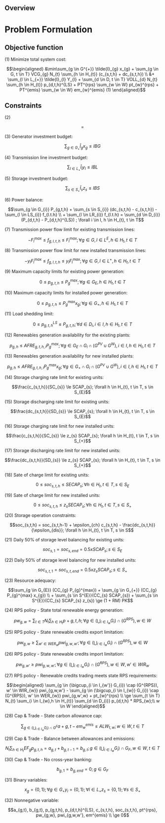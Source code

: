 ## Overview


# Problem Formulation
## Objective function

(1) Minimize total system cost:
```math
\begin{aligned}
&\min\sum_{g \in G^{+}} \tilde{I}_{g} x_{g} + \sum_{g \in G, t \in T} VCG_{g} N_{t} \sum_{h \in H_{t}} (c_{s,t,h} + dc_{s,t,h}) \\
&+ \sum_{l \in L_{+}} \tilde{I}_{l} Y_{l} + \sum_{d \in D, t \in T} VOLL_{d} N_{t} \sum_{h \in H_{t}} p_{d,t,h}^{LS} + PT^{rps} \sum_{w \in W} pt_{w}^{rps} + PT^{emis} \sum_{w \in W} em_{w}^{emis}  (1)
\end{aligned}
```

## Constraints
(2)
```math
 = 
```
(3) Generator investment budget:
```math
\sum_{g \in G_{+}} \tilde{I}_{g} x_{g} \le IBG
```

(4) Transmission line investment budget:
```math
\sum_{l \in L_{+}} \tilde{I}_{l} y_{l} \le IBL
```

(5) Storage investment budget:
```math
\sum_{s \in S_{+}} \tilde{I}_{s} z_{s} \le IBS
```

(6) Power balance:
```math
\sum_{g \in G_{i}} P_{g,t,h} + \sum_{s \in S_{i}} (dc_{s,t,h} - c_{s,t,h}) - \sum_{l \in LS_{i}} f_{l.t.h} \\
+ \sum_{l \in LR_{i}} f_{l.t.h} = \sum_{d \in D_{i}} (P_{d,t,h} - P_{d,t,h}^{LS}) ; \forall i \in I, h \in H_{t}, t \in T
```

(7) Transmission power flow limit for existing transmission lines:
```math
- F_{l}^{max} \le f_{g,l,t,h} \le F_{l}^{max};  \forall g \in G, l \in L^{E}, h \in H_{t}, t \in T
```

(8) Transmission power flow limit for new installed transmission lines:
```math
- y_{l} F_{l}^{max} \le f_{g,l,t,h} \le y_{l} F_{l}^{max};  \forall g \in G, l \in L^{+}, h \in H_{t}, t \in T
```

(9) Maximum capacity limits for existing power generation:
```math
0 \le p_{g,t,h} \le P_{g}^{max};  \forall g \in G_{E}, h \in H_{t}, t \in T
```

(10) Maximum capacity limits for installed power generation:
```math
0 \le p_{g,t,h} \le P_{g}^{max} x_{g};  \forall g \in G_{+}, h \in H_{t}, t \in T
```

(11) Load shedding limit:
```math
0 \le p_{g,t,h}^{LS} \le P_{g,t,h};  \forall d \in D_{i}, i \in I, h \in H_{t}, t \in T
```

(12) Renewables generation availability for the existing plants:
```math
p_{g,h} \le AFRE_{g,t,h,i} P_{g}^{max}; \forall g \in G_{E} \cap G_{i} \cap (G^{PV} \cup G^{W}), i \in I, h \in H_{t}, t \in T
```

(13) Renewables generation availability for new installed plants:
```math
p_{g,h} \le AFRE_{g,t,h,i} P_{g}^{max} x_{g}; \forall g \in G_{+} \cap G_{i} \cap (G^{PV} \cup G^{W}), i \in I, h \in H_{t}, t \in T
```

(14) Storage charging rate limit for existing units:
```math
\frac{c_{s,t,h}}{SC_{s}} \le SCAP_{s};  \forall h \in H_{t}, t \in T, s \in S_{E}
```

(15) Storage discharging rate limit for existing units:
```math
\frac{dc_{s,t,h}}{SD_{s}} \le SCAP_{s};  \forall h \in H_{t}, t \in T, s \in S_{E}
```

(16) Storage charging rate limit for new installed units:
```math
\frac{c_{s,t,h}}{SC_{s}} \le z_{s} SCAP_{s};  \forall h \in H_{t}, t \in T, s \in S_{+}
```

(17) Storage discharging rate limit for new installed units:
```math
\frac{dc_{s,t,h}}{SD_{s}} \le z_{s} SCAP_{s};  \forall h \in H_{t}, t \in T, s \in S_{+}
```

(18) Sate of charge limit for existing units:
```math
0 \le soc_{s,t,h} \le SECAP_{s}; \forall h \in H_{t}, t \in T, s \in S_{E}
```

(19) Sate of charge limit for new installed units:
```math
0 \le soc_{s,t,h} \le z_{s} SECAP_{s}; \forall h \in H_{t}, t \in T, s \in S_{+}
```

(20) Storage operation constraints:
```math
soc_{s,t,h} = soc_{s,t,h-1} + \epsilon_{ch} c_{s,t,h} - \frac{dc_{s,t,h}}{\epsilon_{dis}};  \forall h \in H_{t}, t \in T, s \in S
```

(21) Daily 50% of storage level balancing for existing units:
```math
soc_{s,1} = soc_{s,end} = 0.5 x SCAP_{s}; s \in S_{E}
```

(22) Daily 50% of storage level balancing for new installed units:
```math
soc_{s,t,1} = soc_{s,t,end} = 0.5 x z_{s} SCAP_{s}; s \in S_{+}
```

(23) Resource adequacy:
```math
\sum_{g \in G_{E}} (CC_{g} P_{g}^{max}) + \sum_{g \in G_{+}} (CC_{g} P_{g}^{max} x_{g}) \\
+ \sum_{s \in S^{E}}(CC_{s} SCAP_{s}) + \sum_{s \in S^{E}}(CC_{s} SCAP_{s} z_{s}) \ge (1 + RM) PK
```

(24) RPS policy - State total renewable energy generation:
```math
pw_{g,w} = \sum_{t \in T} N_{t} \sum_{h \in H_{t}} p+{g,t,h};  \forall g \in (\bigcup_{i \in I_{w}} G_{i}) \cap (G^{RPS}), w \in W
```

(25) RPS policy - State renewable credits export limitation:
```math
pw_{g,w} \ge \sum_{w' \in WER_{w}} pwi_{g,w,w'};  \forall g \in (\bigcup_{i \in I_{w}} G_{i}) \cap (G^{RPS}), w \in W
```

(26) RPS policy - State renewable credits import limitation:
```math
pw_{g,w'} \ge pwi_{g,w,w'};  \forall g \in (\bigcup_{i \in I_{w}} G_{i}) \cap (G^{RPS}), w \in W, w' \in WIR_{w}
```

(27) RPS policy - Renewable credits trading meets state RPS requirements:
```math
\begin{aligned}
\sum_{g \in (\bigcup_{i \in I_{w'}} G_{i}) \cap (G^{RPS}), w' \in WIR_{w}} pwi_{g,w,w'}
- \sum_{g \in (\bigcup_{i \in I_{w}} G_{i}) \cap (G^{RPS}), w' \in WER_{w}} pwi_{g,w',w} + pt_{w}^{rps} \\
\ge \sum_{t \in T} N_{t} \sum_{i \in I_{w},h \in H_{t}} \sum_{d \in D_{i}} p_{d,t,h} * RPS_{w};\\
w \in W
\end{aligned}
```

(28) Cap & Trade - State carbon allowance cap:
```math
\sum_{g \in (\bigcup_{i \in I_{w}} G_{i}) \cap G^{F}} a+{g,t} - em_{w}^{emis} \le ALW_{t,w};  w \in W, t \in T
```

(29) Cap & Trade - Balance between allowances and emissions:
```math
N_{t} \sum_{h \in H_{t}} EF_{g} p_{g,t,h} = a_{g,t} + b_{g,t-1} = b_{g,t};  g \in (\bigcup_{i \in I_{w}} G_{i}) \cap G_{F}, w \in W, t \in T
```

(30) Cap & Trade - No cross-year banking:
```math
b_{g,1} = b_{g,end} = 0; g \in G_{F}
```

(31) Binary variables:
```math
x_{g} = \{0,1 \};  \forall g \in G_{+}
y_{l} = \{0,1 \};  \forall l \in L_{+}
z_{s} = \{0,1 \};  \forall s \in S_{+}
```

(32) Nonnegative variable:
```math
a_{g,t}, b_{g,t}, p_{g,t,h}, p_{d,t,h}^{LS}, c_{s,t,h}, soc_{s,t,h}, pt^{rps}, pw_{g,w}, pwi_{g,w,w'}, em^{emis} \\
\ge 0
```


